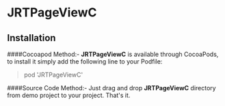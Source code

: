 # JRTPageViewC

Installation
-------------

####Cocoapod Method:-
**JRTPageViewC** is available through CocoaPods, to install it simply add the following line to your Podfile:

>pod 'JRTPageViewC'

####Source Code Method:-
Just drag and drop **JRTPageViewC** directory from demo project to your project. That's it.

